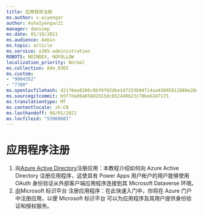 ```yaml
---
title: 应用程序注册
ms.author: v-aiyengar
author: AshaIyengar21
manager: dansimp
ms.date: 01/18/2021
ms.audience: Admin
ms.topic: article
ms.service: o365-administration
ROBOTS: NOINDEX, NOFOLLOW
localization_priority: Normal
ms.collection: Adm_O365
ms.custom:
- "9004352"
- "7780"
ms.openlocfilehash: d21f6ee8206c9bf0f02dbe147333b9d714aa43895812888e28d564e37f56dca1
ms.sourcegitcommit: b5f7da89a650d2915dc652449623c78be6247175
ms.translationtype: MT
ms.contentlocale: zh-CN
ms.lasthandoff: 08/05/2021
ms.locfileid: "53969601"
---
```

# <a name="application-registration"></a>应用程序注册

1. 向[Azure Active Directory](https://docs.microsoft.com/powerapps/developer/data-platform/walkthrough-register-app-azure-active-directory)注册应用：本教程介绍如何向 Azure Active Directory 注册应用程序，这使具有 Power Apps 用户帐户的用户能够使用 OAuth 身份验证从外部客户端应用程序连接到其 Microsoft Dataverse 环境。
1. [向](https://docs.microsoft.com/azure/active-directory/develop/quickstart-register-app)Microsoft 标识平台 注册应用程序：在此快速入门中，你将在 Azure 门户中注册应用，以便 Microsoft 标识平台 可以为应用程序及其用户提供身份验证和授权服务。
